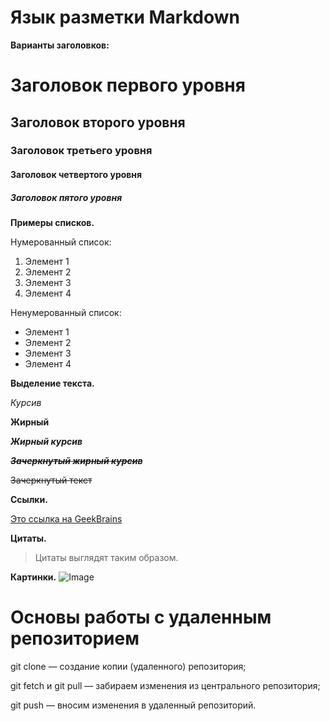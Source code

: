 # **Язык разметки Markdown**

**Варианты заголовков:**
# Заголовок первого уровня

## Заголовок второго уровня

### Заголовок третьего уровня

#### Заголовок четвертого уровня 



##### Заголовок пятого уровня



**Примеры списков.**

Нумерованный список:
1. Элемент 1
2. Элемент 2
3. Элемент 3
4. Элемент 4


Ненумерованный список:
* Элемент 1
* Элемент 2
* Элемент 3
* Элемент 4


**Выделение текста.**

*Курсив*

**Жирный**

**_Жирный курсив_**

_**~~Зачеркнутый жирный курсив~~**_

~~Зачеркнутый текст~~


 



**Ссылки.**

[Это ссылка на GeekBrains](https://gb.ru
)

**Цитаты.**
>Цитаты выглядят 
>таким образом.
 
**Картинки.**
![Image](GeekBrains.png) 





# **Основы работы с удаленным репозиторием**

git clone — создание копии (удаленного) репозитория;

git fetch и git pull — забираем изменения из центрального репозитория;

git push — вносим изменения в удаленный репозиторий. 